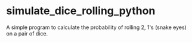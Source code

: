 # simulate_dice_rolling_python
A simple program to calculate the probability of rolling 2, 1's (snake eyes) on a pair of dice.
